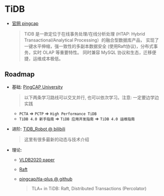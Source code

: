 # TiDB

- [官网 pingcap](pingcap.com)
  > TiDB 是一款定位于在线事务处理/在线分析处理
  > (HTAP: Hybrid Transactional/Analytical Processing）的融合型数据库产品，
  > 实现了一键水平伸缩，强一致性的多副本数据安全 (使用Raft协议)，分布式事务，实时 OLAP 等重要特性。
  > 同时兼容 MySQL 协议和生态，迁移便捷，运维成本极低。

## Roadmap
- 基础: [PingCAP University](https://university.pingcap.com/categories)
  > 以下两条学习路线可以交叉并行, 也可以依次学习。注意: 一定要边学边实践
  - `PCTA` => `PCTP` => `High Performance TiDB`
  - `TiDB 4.0 新手指南` => `TiDB 应用开发指南` => `TiDB 4.0 运维指南`

- 进阶: [TiDB_Robot @ bilibili](https://space.bilibili.com/86485707?from=search&seid=14267980155843203005)
  > 这里有很多最新的动态与技术介绍

- 理论:
  - [VLDB2020 paper](/TiDB/VLDB2020%20TiDB%20A%20Raft-based%20HTAP%20Database.pdf)
  - [Raft](PPT2020%20(TiDB-EdHuang)%20A%20Dance%20on%20Raft.pdf)

  - [pingcap/tla-plus @ github](https://github.com/pingcap/tla-plus)
    > TLA+ in TiDB: Raft, Distributed Transactions (Percolator)